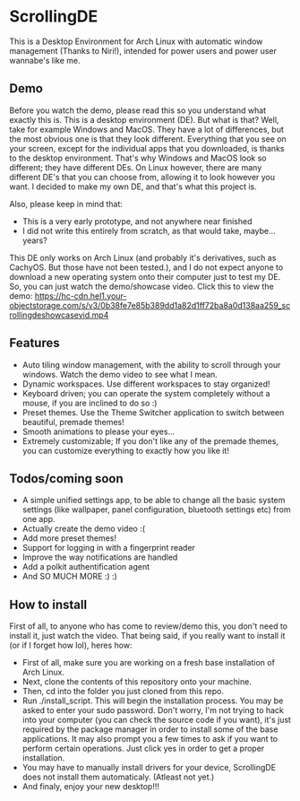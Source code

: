 # ScrollingDE
This is a Desktop Environment for Arch Linux with automatic window management (Thanks to Niri!), intended for power users and power user wannabe's like me.

## Demo
Before you watch the demo, please read this so you understand what exactly this is. This is a desktop environment (DE). But what is that? Well, take for example Windows and MacOS. They have a lot of differences, but the most obvious one is that they look different. Everything that you see on your screen, except for the individual apps that you downloaded, is thanks to the desktop environment. That's why Windows and MacOS look so different; they have different DEs. On Linux however, there are many different DE's that you can choose from, allowing it to look however you want. I decided to make my own DE, and that's what this project is.

Also, please keep in mind that:
 - This is a very early prototype, and not anywhere near finished
 - I did not write this entirely from scratch, as that would take, maybe... years?

This DE only works on Arch Linux (and probably it's derivatives, such as CachyOS. But those have not been tested.), and I do not expect anyone to download a new operating system onto their computer just to test my DE. So, you can just watch the demo/showcase video.
Click this to view the demo: https://hc-cdn.hel1.your-objectstorage.com/s/v3/0b38fe7e85b389dd1a82d1ff72ba8a0d138aa259_scrollingdeshowcasevid.mp4

## Features
 - Auto tiling window management, with the ability to scroll through your windows. Watch the demo video to see what I mean.
 - Dynamic workspaces. Use different workspaces to stay organized!
 - Keyboard driven; you can operate the system completely without a mouse, if you are inclined to do so :)
 - Preset themes. Use the Theme Switcher application to switch between beautiful, premade themes!
 - Smooth animations to please your eyes...
 - Extremely customizable; If you don't like any of the premade themes, you can customize everything to exactly how you like it!

 ## Todos/coming soon
 - A simple unified settings app, to be able to change all the basic system settings (like wallpaper, panel configuration, bluetooth settings etc) from one app.
 - Actually create the demo video :(
 - Add more preset themes!
 - Support for logging in with a fingerprint reader
 - Improve the way notifications are handled
 - Add a polkit authentification agent
 - And SO MUCH MORE :) :) 

## How to install
First of all, to anyone who has come to review/demo this, you don't need to install it, just watch the video. That being said, if you really want to install it (or if I forget how lol), heres how:
 - First of all, make sure you are working on a fresh base installation of Arch Linux.
 - Next, clone the contents of this repository onto your machine.
 - Then, cd into the folder you just cloned from this repo.
 - Run ./install_script. This will begin the installation process. You may be asked to enter your sudo password. Don't worry, I'm not trying to hack into your computer (you can check the source code if you want), it's just required by the package manager in order to install some of the base applications. It may also prompt you a few times to ask if you want to perform certain operations. Just click yes in order to get a proper installation.
 - You may have to manually install drivers for your device, ScrollingDE does not install them automaticaly. (Atleast not yet.)
 - And finaly, enjoy your new desktop!!!
